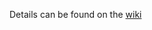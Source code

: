 Details can be found on the [wiki](https://github.com/crvogt/spacecraft_sim/wiki/Gazebo-Spacecraft-Sim)
